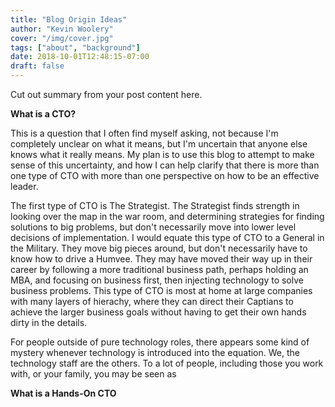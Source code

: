 ```yaml
---
title: "Blog Origin Ideas"
author: "Kevin Woolery"
cover: "/img/cover.jpg"
tags: ["about", "background"]
date: 2018-10-01T12:48:15-07:00
draft: false
---
```


Cut out summary from your post content here.

<!--more-->

**What is a CTO?**

This is a question that I often find myself asking, not because I'm completely unclear on what it means, but I'm uncertain that anyone else knows what it really means. My plan is to use this blog to attempt to make sense of this uncertainty, and how I can help clarify that there is more than one type of CTO with more than one perspective on how to be an effective leader. 

The first type of CTO is The Strategist. The Strategist finds strength in looking over the map in the war room, and determining strategies for finding solutions to big problems, but don't necessarily move into lower level decisions of implementation. I would equate this type of CTO to a General in the Military. They move big pieces around, but don't necessarily have to know how to drive a Humvee. They may have moved their way up in their career by following a more traditional business path, perhaps holding an MBA, and focusing on business first, then injecting technology to solve business problems. This type of CTO is most at home at large companies with many layers of hierachy, where they can direct their Captians to achieve the larger business goals without having to get their own hands dirty in the details. 

For people outside of pure technology roles, there appears some kind of mystery whenever technology is introduced into the equation. We, the technology staff are the others. To a lot of people, including those you work with, or your family, you may be seen as  


**What is a Hands-On CTO**


